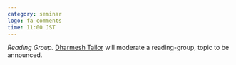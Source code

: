 ```yaml
---
category: seminar
logo: fa-comments
time: 11:00 JST
---
```


*Reading Group.* [Dharmesh Tailor](https://dtailor.github.io) will moderate a reading-group, topic to be announced.
